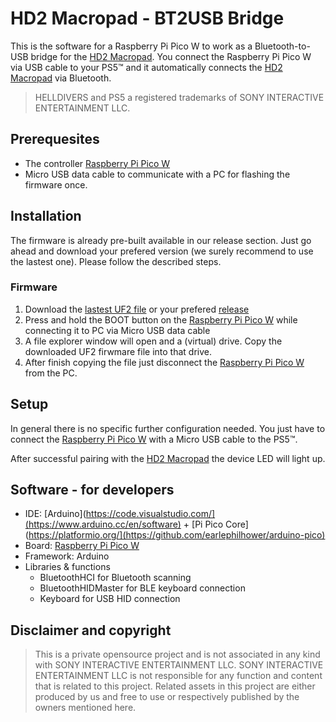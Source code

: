 # HD2 Macropad - BT2USB Bridge

This is the software for a Raspberry Pi Pico W to work as a Bluetooth-to-USB bridge for the [HD2 Macropad](https://github.com/unic8s/hd2_macropad).
You connect the Raspberry Pi Pico W via USB cable to your PS5&trade; and it automatically connects the [HD2 Macropad](https://github.com/unic8s/hd2_macropad) via Bluetooth.

> HELLDIVERS and PS5 a registered trademarks of SONY INTERACTIVE ENTERTAINMENT LLC.

## Prerequesites
- The controller [Raspberry Pi Pico W](https://www.raspberrypi.com/documentation/microcontrollers/pico-series.html#raspberry-pi-pico-w-and-pico-wh)
- Micro USB data cable to communicate with a PC for flashing the firmware once.

## Installation

The firmware is already pre-built available in our release section. Just go ahead and download your prefered version (we surely recommend to use the lastest one).
Please follow the described steps.

### Firmware
1. Download the [lastest UF2 file](https://github.com/unic8s/bt2usb_bridge/releases/latest/download/bt2usb_bridge.UF2) or your prefered [release](https://github.com/unic8s/bt2usb_bridge/releases)
2. Press and hold the BOOT button on the [Raspberry Pi Pico W](https://www.raspberrypi.com/documentation/microcontrollers/pico-series.html#raspberry-pi-pico-w-and-pico-wh) while connecting it to PC via Micro USB data cable
3. A file explorer window will open and a (virtual) drive. Copy the downloaded UF2 firwmare file into that drive.
4. After finish copying the file just disconnect the [Raspberry Pi Pico W](https://www.raspberrypi.com/documentation/microcontrollers/pico-series.html#raspberry-pi-pico-w-and-pico-wh) from the PC.

## Setup

In general there is no specific further configuration needed.
You just have to connect the [Raspberry Pi Pico W](https://www.raspberrypi.com/documentation/microcontrollers/pico-series.html#raspberry-pi-pico-w-and-pico-wh) with a Micro USB cable to the PS5&trade;.

After successful pairing with the [HD2 Macropad](https://github.com/unic8s/hd2_macropad) the device LED will light up.

## Software - for developers

- IDE: [Arduino](https://code.visualstudio.com/](https://www.arduino.cc/en/software) + [Pi Pico Core](https://platformio.org/](https://github.com/earlephilhower/arduino-pico)
- Board: [Raspberry Pi Pico W](https://www.raspberrypi.com/documentation/microcontrollers/pico-series.html#raspberry-pi-pico-w-and-pico-wh)
- Framework: Arduino
- Libraries & functions
  - BluetoothHCI for Bluetooth scanning
  - BluetoothHIDMaster for BLE keyboard connection
  - Keyboard for USB HID connection

## Disclaimer and copyright
> This is a private opensource project and is not associated in any kind with SONY INTERACTIVE ENTERTAINMENT LLC.
> SONY INTERACTIVE ENTERTAINMENT LLC is not responsible for any function and content that is related to this project.
> Related assets in this project are either produced by us and free to use or respectively published by the owners mentioned here.
